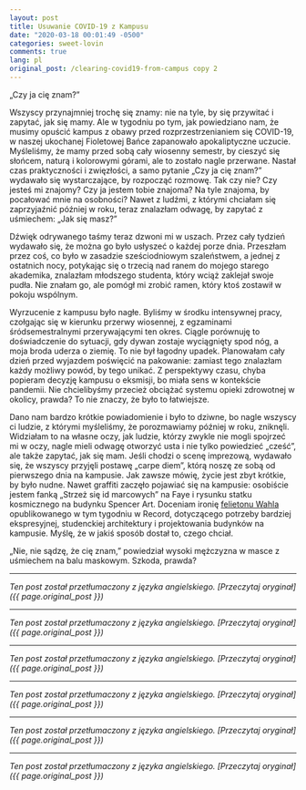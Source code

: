 ```yaml
---
layout: post
title: Usuwanie COVID-19 z Kampusu
date: "2020-03-18 00:01:49 -0500"
categories: sweet-lovin
comments: true
lang: pl
original_post: /clearing-covid19-from-campus copy 2
---
```




„Czy ja cię znam?”

Wszyscy przynajmniej trochę się znamy: nie na tyle, by się przywitać i zapytać, jak się mamy. Ale w tygodniu po tym, jak powiedziano nam, że musimy opuścić kampus z obawy przed rozprzestrzenianiem się COVID-19, w naszej ukochanej Fioletowej Bańce zapanowało apokaliptyczne uczucie. Myśleliśmy, że mamy przed sobą cały wiosenny semestr, by cieszyć się słońcem, naturą i kolorowymi górami, ale to zostało nagle przerwane. Nastał czas praktyczności i zwięzłości, a samo pytanie „Czy ja cię znam?” wydawało się wystarczające, by rozpocząć rozmowę. Tak czy nie? Czy jesteś mi znajomy? Czy ja jestem tobie znajoma? Na tyle znajoma, by pocałować mnie na osobności? Nawet z ludźmi, z którymi chciałam się zaprzyjaźnić później w roku, teraz znalazłam odwagę, by zapytać z uśmiechem: „Jak się masz?”<!-- more -->

Dźwięk odrywanego taśmy teraz dzwoni mi w uszach. Przez cały tydzień wydawało się, że można go było usłyszeć o każdej porze dnia. Przeszłam przez coś, co było w zasadzie sześciodniowym szaleństwem, a jednej z ostatnich nocy, potykając się o trzecią nad ranem do mojego starego akademika, znalazłam młodszego studenta, który wciąż zaklejał swoje pudła. Nie znałam go, ale pomógł mi zrobić ramen, który ktoś zostawił w pokoju wspólnym.

Wyrzucenie z kampusu było nagłe. Byliśmy w środku intensywnej pracy, czołgając się w kierunku przerwy wiosennej, z egzaminami śródsemestralnymi przerywającymi ten okres. Ciągle porównuję to doświadczenie do sytuacji, gdy dywan zostaje wyciągnięty spod nóg, a moja broda uderza o ziemię. To nie był łagodny upadek. Planowałam cały dzień przed wyjazdem poświęcić na pakowanie: zamiast tego znalazłam każdy możliwy powód, by tego unikać. Z perspektywy czasu, chyba popieram decyzję kampusu o eksmisji, bo miała sens w kontekście pandemii. Nie chcielibyśmy przecież obciążać systemu opieki zdrowotnej w okolicy, prawda? To nie znaczy, że było to łatwiejsze.

Dano nam bardzo krótkie powiadomienie i było to dziwne, bo nagle wszyscy ci ludzie, z którymi myśleliśmy, że porozmawiamy później w roku, zniknęli. Widziałam to na własne oczy, jak ludzie, którzy zwykle nie mogli spojrzeć mi w oczy, nagle mieli odwagę otworzyć usta i nie tylko powiedzieć „cześć”, ale także zapytać, jak się mam. Jeśli chodzi o scenę imprezową, wydawało się, że wszyscy przyjęli postawę „carpe diem”, którą noszę ze sobą od pierwszego dnia na kampusie. Jak zawsze mówię, życie jest zbyt krótkie, by było nudne. Nawet graffiti zaczęło pojawiać się na kampusie: osobiście jestem fanką „Strzeż się id marcowych” na Faye i rysunku statku kosmicznego na budynku Spencer Art. Doceniam ironię <a href=https://williamsrecord.com/2020/03/do-you-see-a-blank-canvas-using-student-art-to-engage-the-college-community/ target=_blank>felietonu Wahla</a> opublikowanego w tym tygodniu w Record, dotyczącego potrzeby bardziej ekspresyjnej, studenckiej architektury i projektowania budynków na kampusie. Myślę, że w jakiś sposób dostał to, czego chciał.

„Nie, nie sądzę, że cię znam,” powiedział wysoki mężczyzna w masce z uśmiechem na balu maskowym. Szkoda, prawda?

---

*Ten post został przetłumaczony z języka angielskiego. [Przeczytaj oryginał]({{ page.original_post }})*

---

*Ten post został przetłumaczony z języka angielskiego. [Przeczytaj oryginał]({{ page.original_post }})*

---

*Ten post został przetłumaczony z języka angielskiego. [Przeczytaj oryginał]({{ page.original_post }})*

---

*Ten post został przetłumaczony z języka angielskiego. [Przeczytaj oryginał]({{ page.original_post }})*

---

*Ten post został przetłumaczony z języka angielskiego. [Przeczytaj oryginał]({{ page.original_post }})*

---

*Ten post został przetłumaczony z języka angielskiego. [Przeczytaj oryginał]({{ page.original_post }})*
